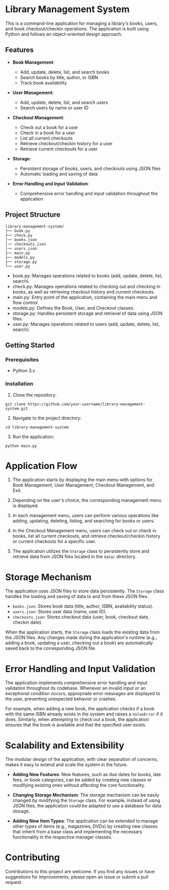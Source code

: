 # Library Management System

This is a command-line application for managing a library's books, users, and book checkout/checkin operations. The application is built using Python and follows an object-oriented design approach.

## Features

* **Book Management**:
  * Add, update, delete, list, and search books
  * Search books by title, author, or ISBN
  * Track book availability

* **User Management**:
  * Add, update, delete, list, and search users
  * Search users by name or user ID

* **Checkout Management**:
  * Check out a book for a user
  * Check in a book for a user
  * List all current checkouts
  * Retrieve checkout/checkin history for a user
  * Retrieve current checkouts for a user

* **Storage**:
  * Persistent storage of books, users, and checkouts using JSON files
  * Automatic loading and saving of data

* **Error Handling and Input Validation**:
  * Comprehensive error handling and input validation throughout the application

## Project Structure

```
library-management-system/
├── book.py
├── check.py
│── books.json
│── checkouts.json
│── users.json
├── main.py
├── models.py
├── storage.py
└── user.py
```

* book.py: Manages operations related to books (add, update, delete, list, search).
* check.py: Manages operations related to checking out and checking in books, as well as retrieving checkout history and current checkouts.
* main.py: Entry point of the application, containing the main menu and flow control.
* models.py: Defines the Book, User, and Checkout classes.
* storage.py: Handles persistent storage and retrieval of data using JSON files.
* user.py: Manages operations related to users (add, update, delete, list, search).

## Getting Started

### Prerequisites

* Python 3.x

### Installation

1. Clone the repository:

```
git clone https://github.com/your-username/library-management-system.git
```

2. Navigate to the project directory:

```
cd library-management-system
```

3. Run the application:
   
```
python main.py
```

# Application Flow

1. The application starts by displaying the main menu with options for Book Management, User Management, Checkout Management, and Exit.

2. Depending on the user's choice, the corresponding management menu is displayed.

3. In each management menu, users can perform various operations like adding, updating, deleting, listing, and searching for books or users.

4. In the Checkout Management menu, users can check out or check in books, list all current checkouts, and retrieve checkout/checkin history or current checkouts for a specific user.

5. The application utilizes the `Storage` class to persistently store and retrieve data from JSON files located in the `data/` directory.

# Storage Mechanism

The application uses JSON files to store data persistently. The `Storage` class handles the loading and saving of data to and from these JSON files.

* `books.json`: Stores book data (title, author, ISBN, availability status).
* `users.json`: Stores user data (name, user ID).
* `checkouts.json`: Stores checkout data (user, book, checkout date, checkin date).

When the application starts, the `Storage` class loads the existing data from the JSON files. Any changes made during the application's runtime (e.g., adding a book, updating a user, checking out a book) are automatically saved back to the corresponding JSON file.

# Error Handling and Input Validation

The application implements comprehensive error handling and input validation throughout its codebase. Whenever an invalid input or an exceptional condition occurs, appropriate error messages are displayed to the user, preventing unexpected behavior or crashes.

For example, when adding a new book, the application checks if a book with the same ISBN already exists in the system and raises a `ValueError` if it does. Similarly, when attempting to check out a book, the application ensures that the book is available and that the specified user exists.

# Scalability and Extensibility

The modular design of the application, with clear separation of concerns, makes it easy to extend and scale the system in the future.

* **Adding New Features**: New features, such as due dates for books, late fees, or book categories, can be added by creating new classes or modifying existing ones without affecting the core functionality.

* **Changing Storage Mechanism**: The storage mechanism can be easily changed by modifying the `Storage` class. For example, instead of using JSON files, the application could be adapted to use a database for data storage.

* **Adding New Item Types**: The application can be extended to manage other types of items (e.g., magazines, DVDs) by creating new classes that inherit from a base class and implementing the necessary functionality in the respective manager classes.

# Contributing

Contributions to this project are welcome. If you find any issues or have suggestions for improvements, please open an issue or submit a pull request.




